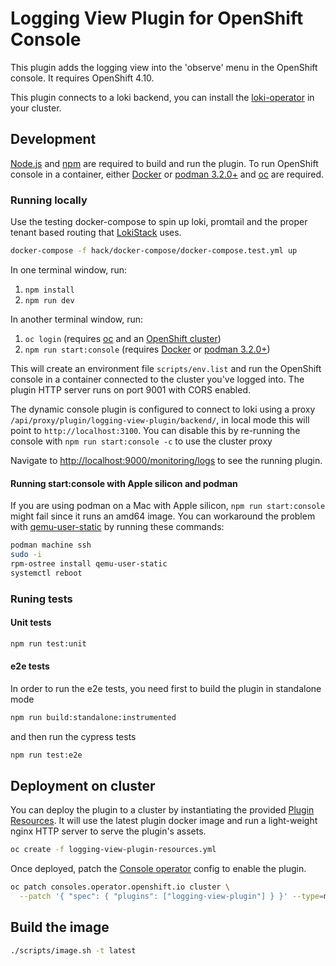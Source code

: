 # Logging View Plugin for OpenShift Console

This plugin adds the logging view into the 'observe' menu in the OpenShift console. It requires OpenShift 4.10.

This plugin connects to a loki backend, you can install the [loki-operator](https://github.com/grafana/loki/tree/main/operator)
in your cluster.

## Development

[Node.js](https://nodejs.org/en/) and [npm](https://www.npmjs.com/) are required
to build and run the plugin. To run OpenShift console in a container, either
[Docker](https://www.docker.com) or [podman 3.2.0+](https://podman.io) and
[oc](https://console.redhat.com/openshift/downloads) are required.

### Running locally

Use the testing docker-compose to spin up loki, promtail and the proper tenant based routing that [LokiStack](https://docs.openshift.com/container-platform/4.13/logging/cluster-logging-loki.html) uses.

```sh
docker-compose -f hack/docker-compose/docker-compose.test.yml up
```

In one terminal window, run:

1. `npm install`
2. `npm run dev`

In another terminal window, run:

1. `oc login` (requires [oc](https://console.redhat.com/openshift/downloads) and an [OpenShift cluster](https://console.redhat.com/openshift/create))
2. `npm run start:console` (requires [Docker](https://www.docker.com) or [podman 3.2.0+](https://podman.io))

This will create an environment file `scripts/env.list` and run the OpenShift console
in a container connected to the cluster you've logged into. The plugin HTTP server
runs on port 9001 with CORS enabled.

The dynamic console plugin is configured to connect to loki using a proxy
`/api/proxy/plugin/logging-view-plugin/backend/`, in local mode this will point
to `http://localhost:3100`. You can disable this by re-running the console with
`npm run start:console -c` to use the cluster proxy

Navigate to <http://localhost:9000/monitoring/logs> to see the running plugin.

#### Running start:console with Apple silicon and podman

If you are using podman on a Mac with Apple silicon, `npm run start:console`
might fail since it runs an amd64 image. You can workaround the problem with
[qemu-user-static](https://github.com/multiarch/qemu-user-static) by running
these commands:

```sh
podman machine ssh
sudo -i
rpm-ostree install qemu-user-static
systemctl reboot
```

### Runing tests

#### Unit tests

```sh
npm run test:unit
```

#### e2e tests

In order to run the e2e tests, you need first to build the plugin in standalone mode

```sh
npm run build:standalone:instrumented
```

and then run the cypress tests

```sh
npm run test:e2e
```

## Deployment on cluster

You can deploy the plugin to a cluster by instantiating the provided
[Plugin Resources](logging-view-plugin-resources.yml). It will use the latest plugin
docker image and run a light-weight nginx HTTP server to serve the plugin's assets.

```sh
oc create -f logging-view-plugin-resources.yml
```

Once deployed, patch the [Console operator](https://github.com/openshift/console-operator)
config to enable the plugin.

```sh
oc patch consoles.operator.openshift.io cluster \
  --patch '{ "spec": { "plugins": ["logging-view-plugin"] } }' --type=merge
```

## Build the image

```sh
./scripts/image.sh -t latest
```
